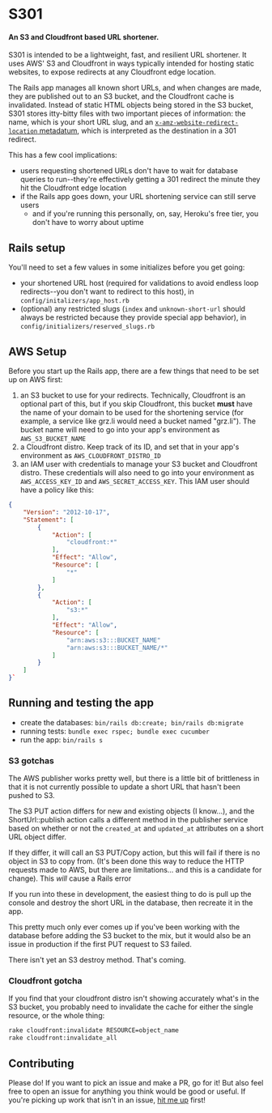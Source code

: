 # S301

#### An S3 and Cloudfront based URL shortener.

S301 is intended to be a lightweight, fast, and resilient URL shortener. It uses AWS' S3 and Cloudfront in ways typically intended for hosting static websites, to expose redirects at any Cloudfront edge location.

The Rails app manages all known short URLs, and when changes are made, they are published out to an S3 bucket, and the Cloudfront cache is invalidated. Instead of static HTML objects being stored in the S3 bucket, S301 stores itty-bitty files with two important pieces of information: the name, which is your short URL slug, and an [`x-amz-website-redirect-location` metadatum](https://docs.aws.amazon.com/AmazonS3/latest/dev/how-to-page-redirect.html#how-to-page-redirect), which is interpreted as the destination in a 301 redirect.

This has a few cool implications:

- users requesting shortened URLs don't have to wait for database queries to run--they're effectively getting a 301 redirect the minute they hit the Cloudfront edge location
- if the Rails app goes down, your URL shortening service can still serve users
  - and if you're running this personally, on, say, Heroku's free tier, you don't have to worry about uptime

## Rails setup

You'll need to set a few values in some initializes before you get going:

- your shortened URL host (required for validations to avoid endless loop redirects--you don't want to redirect to this host), in `config/initalizers/app_host.rb`
- (optional) any restricted slugs (`index` and `unknown-short-url` should always be restricted because they provide special app behavior), in `config/initializers/reserved_slugs.rb`


## AWS Setup

Before you start up the Rails app, there are a few things that need to be set up on AWS first:

1. an S3 bucket to use for your redirects. Technically, Cloudfront is an optional part of this, but if you skip Cloudfront, this bucket **must** have the name of your domain to be used for the shortening service (for example, a service like grz.li would need a bucket named "grz.li"). The bucket name will need to go into your app's environment as `AWS_S3_BUCKET_NAME`
2. a Cloudfront distro. Keep track of its ID, and set that in your app's environment as `AWS_CLOUDFRONT_DISTRO_ID`
3. an IAM user with credentials to manage your S3 bucket and Cloudfront distro. These credentials will also need to go into your environment as `AWS_ACCESS_KEY_ID` and `AWS_SECRET_ACCESS_KEY`. This IAM user should have a policy like this:

```json
{
    "Version": "2012-10-17",
    "Statement": [
        {
            "Action": [
                "cloudfront:*"
            ],
            "Effect": "Allow",
            "Resource": [
                "*"
            ]
        },
        {
            "Action": [
                "s3:*"
            ],
            "Effect": "Allow",
            "Resource": [
                "arn:aws:s3:::BUCKET_NAME"
                "arn:aws:s3:::BUCKET_NAME/*"
            ]
        }
    ]
}`
```

## Running and testing the app

- create the databases: `bin/rails db:create; bin/rails db:migrate`
- running tests: `bundle exec rspec; bundle exec cucumber`
- run the app: `bin/rails s`

### S3 gotchas

The AWS publisher works pretty well, but there is a little bit of brittleness in that it is not currently possible to update a short URL that hasn't been pushed to S3.

The S3 PUT action differs for new and existing objects (I know...), and the ShortUrl::publish action calls a different method in the publisher service based on whether or not the `created_at` and `updated_at` attributes on a short URL object differ.

If they differ, it will call an S3 PUT/Copy action, but this will fail if there is no object in S3 to copy from. (It's been done this way to reduce the HTTP requests made to AWS, but there are limitations... and this is a candidate for change). This *will* cause a Rails error

If you run into these in development, the easiest thing to do is pull up the console and destroy the short URL in the database, then recreate it in the app.

This pretty much only ever comes up if you've been working with the database before adding the S3 bucket to the mix, but it would also be an issue in production if the first PUT request to S3 failed.

There isn't yet an S3 destroy method. That's coming.

### Cloudfront gotcha

If you find that your cloudfront distro isn't showing accurately what's in the S3 bucket, you probably need to invalidate the cache for either the single resource, or the whole thing:

```bash
rake cloudfront:invalidate RESOURCE=object_name
rake cloudfront:invalidate_all
```

## Contributing

Please do! If you want to pick an issue and make a PR, go for it! But also feel free to open an issue for anything you think would be good or useful. If you're picking up work that isn't in an issue, [hit me up](mailto:say-hi@grz.li) first!
